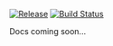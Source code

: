 [![Release](https://jitpack.io/v/kroegerama/kroegerama-views.svg)](https://jitpack.io/#kroegerama/kroegerama-views)
[![Build Status](https://travis-ci.org/kroegerama/kroegerama-views.svg?branch=master)](https://travis-ci.org/kroegerama/kroegerama-views)

Docs coming soon...
